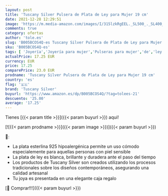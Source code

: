 ```yaml
---
layout: post
title: 'Tuscany Silver Pulsera de Plata de Ley para Mujer 19 cm'
date: 2021-12-28 12:29:51
image: 'https://m.media-amazon.com/images/I/315lzkRgEEL._SL500_._SL400_.jpg'
comments: true
category: ofertas
author: 'tole.es'
slug: 'B005BCOS4Q-es Tuscany Silver Pulsera de Plata de Ley para Mujer 19 cm'
sku: 'B005BCOS4Q-es'
tags: [ 'Joyería','Joyería para mujer','Pulseras para mujer','de','ley','plata','tuscany silver', ]
actualPrice: 17.25 EUR
currency: EUR
price: 17.25
comparePrice: 23.0 EUR
prodname: 'Tuscany Silver Pulsera de Plata de Ley para Mujer 19 cm'
country: 'es'
flag: '🇪🇸'
brand: 'Tuscany Silver'
buyurl: 'https://www.amazon.es/dp/B005BCOS4Q/?tag=tolees-21'
descuento: '25.00'
average: '17.25'
---
```


Tienes [{{< param title >}}]({{< param buyurl >}}) aqui!

[![{{< param prodname >}}]({{< param image >}})]({{< param buyurl >}})

🔎:

- La plata esterlina 925 hipoalergénica permite un uso cómodo especialemente para aquellas personas con piel sensible
- La plata de ley es blanca, brillante y duradera ante el paso del tiempo
- Los productos de Tuscany Silver son creados utilizando los procesos tradicionales sobre los diseños contemporáneos, asegurando una calidad artesanal
- Tu joya es presentada en una elegante caja regalo

[🛒 Comprar!!!]({{< param buyurl >}})
